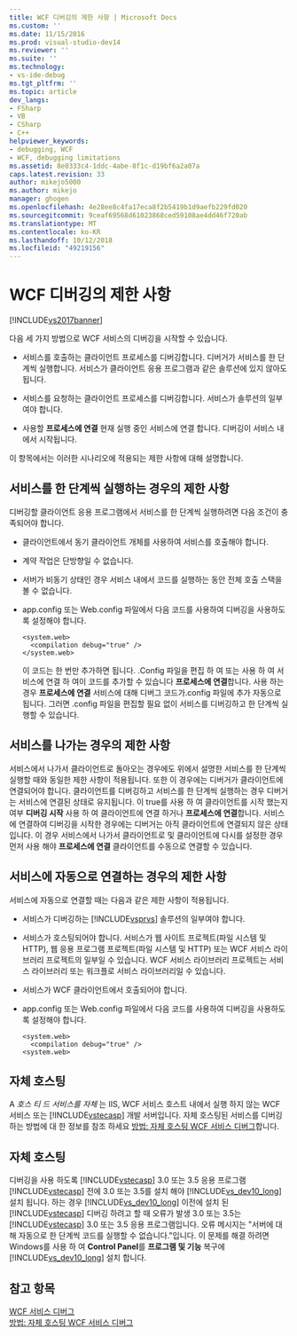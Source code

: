 ```yaml
---
title: WCF 디버깅의 제한 사항 | Microsoft Docs
ms.custom: ''
ms.date: 11/15/2016
ms.prod: visual-studio-dev14
ms.reviewer: ''
ms.suite: ''
ms.technology:
- vs-ide-debug
ms.tgt_pltfrm: ''
ms.topic: article
dev_langs:
- FSharp
- VB
- CSharp
- C++
helpviewer_keywords:
- debugging, WCF
- WCF, debugging limitations
ms.assetid: 8e0333c4-1ddc-4abe-8f1c-d19bf6a2a07a
caps.latest.revision: 33
author: mikejo5000
ms.author: mikejo
manager: ghogen
ms.openlocfilehash: 4e28ee8c4fa17eca8f2b5419b1d9aefb229fd020
ms.sourcegitcommit: 9ceaf69568d61023868ced59108ae4dd46f720ab
ms.translationtype: MT
ms.contentlocale: ko-KR
ms.lasthandoff: 10/12/2018
ms.locfileid: "49219156"
---
```

# <a name="limitations-on-wcf-debugging"></a>WCF 디버깅의 제한 사항
[!INCLUDE[vs2017banner](../includes/vs2017banner.md)]

다음 세 가지 방법으로 WCF 서비스의 디버깅을 시작할 수 있습니다.  
  
-   서비스를 호출하는 클라이언트 프로세스를 디버깅합니다. 디버거가 서비스를 한 단계씩 실행합니다. 서비스가 클라이언트 응용 프로그램과 같은 솔루션에 있지 않아도 됩니다.  
  
-   서비스를 요청하는 클라이언트 프로세스를 디버깅합니다. 서비스가 솔루션의 일부여야 합니다.  
  
-   사용할 **프로세스에 연결** 현재 실행 중인 서비스에 연결 합니다. 디버깅이 서비스 내에서 시작됩니다.  
  
 이 항목에서는 이러한 시나리오에 적용되는 제한 사항에 대해 설명합니다.  
  
## <a name="limitations-on-stepping-into-a-service"></a>서비스를 한 단계씩 실행하는 경우의 제한 사항  
 디버깅할 클라이언트 응용 프로그램에서 서비스를 한 단계씩 실행하려면 다음 조건이 충족되어야 합니다.  
  
-   클라이언트에서 동기 클라이언트 개체를 사용하여 서비스를 호출해야 합니다.  
  
-   계약 작업은 단방향일 수 없습니다.  
  
-   서버가 비동기 상태인 경우 서비스 내에서 코드를 실행하는 동안 전체 호출 스택을 볼 수 없습니다.  
  
-   app.config 또는 Web.config 파일에서 다음 코드를 사용하여 디버깅을 사용하도록 설정해야 합니다.  
  
    ```  
    <system.web>  
      <compilation debug="true" />  
    </system.web>  
    ```  
  
     이 코드는 한 번만 추가하면 됩니다. .Config 파일을 편집 하 여 또는 사용 하 여 서비스에 연결 하 여이 코드를 추가할 수 있습니다 **프로세스에 연결**합니다. 사용 하는 경우 **프로세스에 연결** 서비스에 대해 디버그 코드가.config 파일에 추가 자동으로 됩니다. 그러면 .config 파일을 편집할 필요 없이 서비스를 디버깅하고 한 단계씩 실행할 수 있습니다.  
  
## <a name="limitations-on-stepping-out-of-a-service"></a>서비스를 나가는 경우의 제한 사항  
 서비스에서 나가서 클라이언트로 돌아오는 경우에도 위에서 설명한 서비스를 한 단계씩 실행할 때와 동일한 제한 사항이 적용됩니다. 또한 이 경우에는 디버거가 클라이언트에 연결되어야 합니다. 클라이언트를 디버깅하고 서비스를 한 단계씩 실행하는 경우 디버거는 서비스에 연결된 상태로 유지됩니다. 이 true를 사용 하 여 클라이언트를 시작 했는지 여부 **디버깅 시작** 사용 하 여 클라이언트에 연결 하거나 **프로세스에 연결**합니다. 서비스에 연결하여 디버깅을 시작한 경우에는 디버거는 아직 클라이언트에 연결되지 않은 상태입니다. 이 경우 서비스에서 나가서 클라이언트로 및 클라이언트에 다시를 설정한 경우 먼저 사용 해야 **프로세스에 연결** 클라이언트를 수동으로 연결할 수 있습니다.  
  
## <a name="limitations-on-automatic-attach-to-a-service"></a>서비스에 자동으로 연결하는 경우의 제한 사항  
 서비스에 자동으로 연결할 때는 다음과 같은 제한 사항이 적용됩니다.  
  
-   서비스가 디버깅하는 [!INCLUDE[vsprvs](../includes/vsprvs-md.md)] 솔루션의 일부여야 합니다.  
  
-   서비스가 호스팅되어야 합니다. 서비스가 웹 사이트 프로젝트(파일 시스템 및 HTTP), 웹 응용 프로그램 프로젝트(파일 시스템 및 HTTP) 또는 WCF 서비스 라이브러리 프로젝트의 일부일 수 있습니다. WCF 서비스 라이브러리 프로젝트는 서비스 라이브러리 또는 워크플로 서비스 라이브러리일 수 있습니다.  
  
-   서비스가 WCF 클라이언트에서 호출되어야 합니다.  
  
-   app.config 또는 Web.config 파일에서 다음 코드를 사용하여 디버깅을 사용하도록 설정해야 합니다.  
  
    ```  
    <system.web>  
      <compilation debug="true" />  
    <system.web>  
    ```  
  
## <a name="self-hosting"></a>자체 호스팅  
 A *호스 티 드 서비스를 자체* 는 IIS, WCF 서비스 호스트 내에서 실행 하지 않는 WCF 서비스 또는 [!INCLUDE[vstecasp](../includes/vstecasp-md.md)] 개발 서버입니다. 자체 호스팅된 서비스를 디버깅 하는 방법에 대 한 정보를 참조 하세요 [방법: 자체 호스팅 WCF 서비스 디버그](../debugger/how-to-debug-a-self-hosted-wcf-service.md)합니다.  
  
## <a name="self-hosting"></a>자체 호스팅  
 디버깅을 사용 하도록 [!INCLUDE[vstecasp](../includes/vstecasp-md.md)] 3.0 또는 3.5 응용 프로그램 [!INCLUDE[vstecasp](../includes/vstecasp-md.md)] 전에 3.0 또는 3.5를 설치 해야 [!INCLUDE[vs_dev10_long](../includes/vs-dev10-long-md.md)] 설치 됩니다. 하는 경우 [!INCLUDE[vs_dev10_long](../includes/vs-dev10-long-md.md)] 이전에 설치 된 [!INCLUDE[vstecasp](../includes/vstecasp-md.md)] 디버깅 하려고 할 때 오류가 발생 3.0 또는 3.5는 [!INCLUDE[vstecasp](../includes/vstecasp-md.md)] 3.0 또는 3.5 응용 프로그램입니다. 오류 메시지는 "서버에 대해 자동으로 한 단계씩 코드를 실행할 수 없습니다."입니다. 이 문제를 해결 하려면 Windows를 사용 하 여 **Control Panel**를 **프로그램 및 기능** 복구에 [!INCLUDE[vs_dev10_long](../includes/vs-dev10-long-md.md)] 설치 합니다.  
  
## <a name="see-also"></a>참고 항목  
 [WCF 서비스 디버그](../debugger/debugging-wcf-services.md)   
 [방법: 자체 호스팅 WCF 서비스 디버그](../debugger/how-to-debug-a-self-hosted-wcf-service.md)



